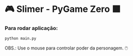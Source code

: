 # 🎮 Slimer - PyGame Zero 🟩

### Para rodar aplicação:
```
python main.py
```

OBS.: Use o mouse para controlar poder da personagem. 🖱️
